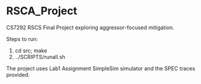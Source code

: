 # RSCA_Project
CS7292 RSCS Final Project exploring aggressor-focused mitigation.

Steps to run:
1. cd src; make
2. ../SCRIPTS/runall.sh

The project uses Lab1 Assignment SimpleSim simulator and the SPEC traces provided.
